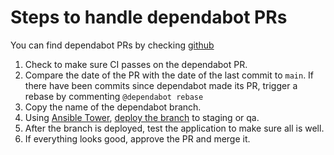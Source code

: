 # Steps to handle dependabot PRs

You can find dependabot PRs by checking [github](https://github.com/search?q=repo%3Apulibrary%2Ffirestone_locator+repo%3Apulibrary%2Flockers_and_study_spaces+repo%3Apulibrary%2Frepecwp+repo%3Apulibrary%2Fmudd-dbs+repo%3Apulibrary%2Fdiscoveryutils+repo%3Apulibrary%2Frecap+repo%3Apulibrary%2Fbibdata+repo%3Apulibrary%2Fspecial_collections+repo%3Apulibrary%2Ffriends_of_pul+repo%3Apulibrary%2Fresearchdata+repo%3Apulibrary%2FDSS+repo%3Apulibrary%2Frequests+repo%3Apulibrary%2Flib_jobs+repo%3Apulibrary%2Fbyzantine_translations+repo%3Apulibrary%2Fallsearch_frontend+repo%3Apulibrary%2Fallsearch_api+repo%3Apulibrary%2Fpul_library_drupal+repo%3Apulibrary%2Fapprovals+repo%3Apulibrary%2Fgeaccirc+repo%3Apulibrary%2Forangelight+repo%3Apulibrary%2Faspace_helpers+repo%3APrincetonUniversityLibrary%2Fpas-craft3+repo%3APrincetonUniversityLibrary%2Fvideo_reserves+label%3Adependencies+state%3Aopen&type=pullrequests&ref=advsearch)

1. Check to make sure CI passes on the dependabot PR.
1. Compare the date of the PR with the date of the last commit
to `main`.  If there have been commits since dependabot made
its PR, trigger a rebase by commenting ``@dependabot rebase``
1. Copy the name of the dependabot branch.
1. Using [Ansible Tower](https://ansible-tower.princeton.edu/),
[deploy the branch](https://github.com/pulibrary/pul-it-handbook/blob/main/services/deployment.md) to staging or qa.
1. After the branch is deployed, test the application to make
sure all is well.
1. If everything looks good, approve the PR and merge it.
